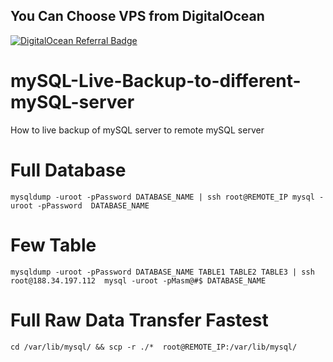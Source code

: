 ## You Can Choose VPS from DigitalOcean
[![DigitalOcean Referral Badge](https://web-platforms.sfo2.cdn.digitaloceanspaces.com/WWW/Badge%201.svg)](https://www.digitalocean.com/?refcode=4ef7bcd8895a&utm_campaign=Referral_Invite&utm_medium=Referral_Program&utm_source=badge)




# mySQL-Live-Backup-to-different-mySQL-server
How to live backup of mySQL server to remote mySQL server



# Full Database
``` mysqldump -uroot -pPassword DATABASE_NAME | ssh root@REMOTE_IP mysql -uroot -pPassword  DATABASE_NAME ```


# Few Table  

``` mysqldump -uroot -pPassword DATABASE_NAME TABLE1 TABLE2 TABLE3 | ssh root@188.34.197.112  mysql -uroot -pMasm@#$ DATABASE_NAME ```


# Full Raw Data Transfer Fastest

``` cd /var/lib/mysql/ && scp -r ./*  root@REMOTE_IP:/var/lib/mysql/ ```
